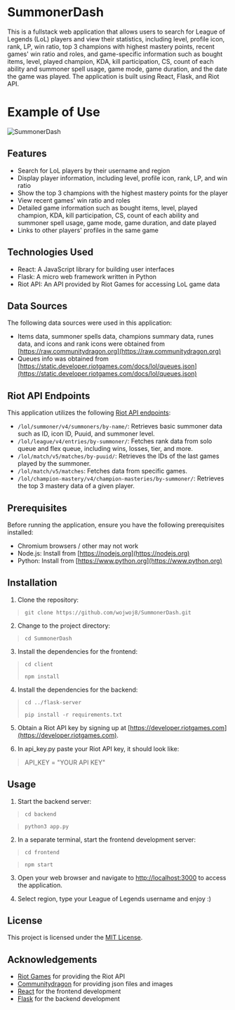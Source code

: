 # SummonerDash

This is a fullstack web application that allows users to search for League of Legends (LoL) players and view their statistics, including level, profile icon, rank, LP, win ratio, top 3 champions with highest mastery points, recent games' win ratio and roles, and game-specific information such as bought items, level, played champion, KDA, kill participation, CS, count of each ability and summoner spell usage, game mode, game duration, and the date the game was played. The application is built using React, Flask, and Riot API.

# Example of Use

![SummonerDash](https://github.com/wojwoj8/SummonerDash/assets/109290484/6f749d2d-b47e-4747-8c05-c61ae67ed25c)

## Features

- Search for LoL players by their username and region
- Display player information, including level, profile icon, rank, LP, and win ratio
- Show the top 3 champions with the highest mastery points for the player
- View recent games' win ratio and roles
- Detailed game information such as bought items, level, played champion, KDA, kill participation, CS, count of each ability and summoner spell usage, game mode, game duration, and date played
- Links to other players' profiles in the same game

## Technologies Used

- React: A JavaScript library for building user interfaces
- Flask: A micro web framework written in Python
- Riot API: An API provided by Riot Games for accessing LoL game data

## Data Sources

The following data sources were used in this application:

- Items data, summoner spells data, champions summary data, runes data, and icons and rank icons were obtained from [https://raw.communitydragon.org](https://raw.communitydragon.org)
- Queues info was obtained from [https://static.developer.riotgames.com/docs/lol/queues.json](https://static.developer.riotgames.com/docs/lol/queues.json)

## Riot API Endpoints

This application utilizes the following [Riot API endpoints](https://developer.riotgames.com/apis):

- `/lol/summoner/v4/summoners/by-name/`: Retrieves basic summoner data such as ID, icon ID, Puuid, and summoner level.
- `/lol/league/v4/entries/by-summoner/`: Fetches rank data from solo queue and flex queue, including wins, losses, tier, and more.
- `/lol/match/v5/matches/by-puuid/`: Retrieves the IDs of the last games played by the summoner.
- `/lol/match/v5/matches`: Fetches data from specific games.
- `/lol/champion-mastery/v4/champion-masteries/by-summoner/`: Retrieves the top 3 mastery data of a given player.

## Prerequisites

Before running the application, ensure you have the following prerequisites installed:

- Chromium browsers / other may not work
- Node.js: Install from [https://nodejs.org](https://nodejs.org)
- Python: Install from [https://www.python.org](https://www.python.org)

## Installation

1. Clone the repository:

> `git clone https://github.com/wojwoj8/SummonerDash.git`

2. Change to the project directory:

> `cd SummonerDash`

3. Install the dependencies for the frontend:

> `cd client`
>
> `npm install`

4. Install the dependencies for the backend:

> `cd ../flask-server`
>
> `pip install -r requirements.txt`

5. Obtain a Riot API key by signing up at [https://developer.riotgames.com](https://developer.riotgames.com).

6. In api_key.py paste your Riot API key, it should look like:

> API_KEY = "YOUR API KEY"

## Usage

1. Start the backend server:

> `cd backend`

> `python3 app.py`

2. In a separate terminal, start the frontend development server:

> `cd frontend`

> `npm start`

3. Open your web browser and navigate to [http://localhost:3000](http://localhost:3000) to access the application.

4. Select region, type your League of Legends username and enjoy :)

## License

This project is licensed under the [MIT License](LICENSE).

## Acknowledgements

- [Riot Games](https://developer.riotgames.com) for providing the Riot API
- [Communitydragon](https://raw.communitydragon.org) for providing json files and images
- [React](https://reactjs.org) for the frontend development
- [Flask](https://flask.palletsprojects.com) for the backend development

